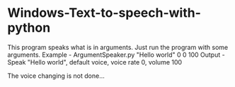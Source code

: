 # Windows-Text-to-speech-with-python
This program speaks what is in arguments. Just run the program with some arguments.
Example - ArgumentSpeaker.py "Hello world" 0 0 100
Output - Speak "Hello world", default voice, voice rate 0, volume 100

The voice changing is not done...
